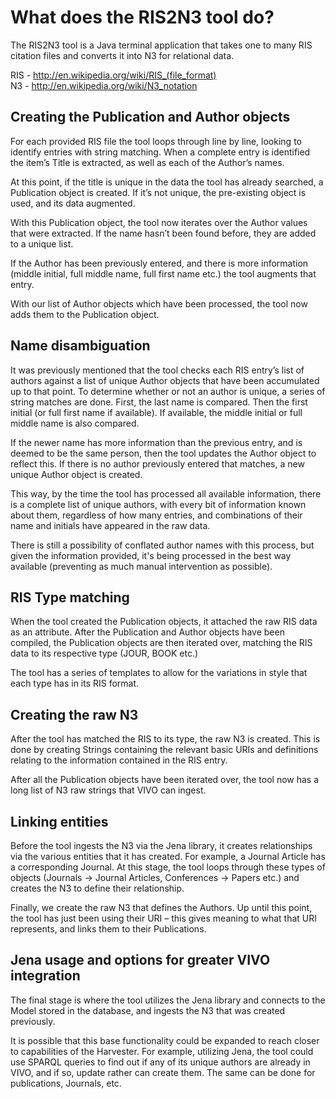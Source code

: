 What does the RIS2N3 tool do?  
================================  
  
The RIS2N3 tool is a Java terminal application that takes one to many RIS citation files and converts it into N3 for relational data.  

RIS - http://en.wikipedia.org/wiki/RIS_(file_format)  
N3 - http://en.wikipedia.org/wiki/N3_notation  
    
Creating the Publication and Author objects
-------------------------


For each provided RIS file the tool loops through line by line, looking to identify entries with string matching. When a complete entry is identified the item’s Title is extracted, as well as each of the Author’s names.

At this point, if the title is unique in the data the tool has already searched, a Publication object is created. If it’s not unique, the pre-existing object is used, and its data augmented.

With this Publication object, the tool now iterates over the Author values that were extracted. If the name hasn’t been found before, they are added to a unique list.

If the Author has been previously entered, and there is more information (middle initial, full middle name, full first name etc.) the tool augments that entry.

With our list of Author objects which have been processed, the tool now adds them to the Publication object.
  
  
  
Name disambiguation
-------------------------


It was previously mentioned that the tool checks each RIS entry’s list of authors against a list of unique Author objects that have been accumulated up to that point. To determine whether or not an author is unique, a series of string matches are done. First, the last name is compared. Then the first initial (or full first name if available). If available, the middle initial or full middle name is also compared.  

If the newer name has more information than the previous entry, and is deemed to be the same person, then the tool updates the Author object to reflect this. If there is no author previously entered that matches, a new unique Author object is created.  

This way, by the time the tool has processed all available information, there is a complete list of unique authors, with every bit of information known about them, regardless of how many entries, and combinations of their name and initials have appeared in the raw data.  


There is still a possibility of conflated author names with this process, but given the information provided, it's being processed in the best way available (preventing as much manual intervention as possible).
  
  
RIS Type matching
-------------------------

When the tool created the Publication objects, it attached the raw RIS data as an attribute. After the Publication and Author objects have been compiled, the Publication objects are then iterated over, matching the RIS data to its respective type (JOUR, BOOK etc.)  

The tool has a series of templates to allow for the variations in style that each type has in its RIS format.

  
Creating the raw N3
-------------------------

After the tool has matched the RIS to its type, the raw N3 is created. This is done by creating Strings containing the relevant basic URIs and definitions relating to the information contained in the RIS entry.  

After all the Publication objects have been iterated over, the tool now has a long list of N3 raw strings that VIVO can ingest.
  
  
Linking entities
-------------------------

Before the tool ingests the N3 via the Jena library, it creates relationships via the various entities that it has created. For example, a Journal Article has a corresponding Journal. At this stage, the tool loops through these types of objects (Journals -> Journal Articles, Conferences -> Papers etc.) and creates the N3 to define their relationship.  

Finally, we create the raw N3 that defines the Authors. Up until this point, the tool has just been using their URI – this gives meaning to what that URI represents, and links them to their Publications.  
  
  
Jena usage and options for greater VIVO integration
-------------------------


The final stage is where the tool utilizes the Jena library and connects to the Model stored in the database, and ingests the N3 that was created previously.  

It is possible that this base functionality could be expanded to reach closer to capabilities of the Harvester. For example, utilizing Jena, the tool could use SPARQL queries to find out if any of its unique authors are already in VIVO, and if so, update rather can create them. The same can be done for publications, Journals, etc.  


